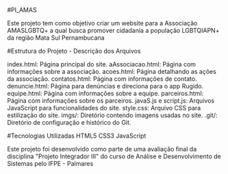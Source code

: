 #PI_AMAS

Este projeto tem como objetivo criar um website para a Associação AMASLGBTQ+ a qual busca promover cidadanía a população LGBTQIAPN+ da região Mata Sul Pernambucana

#Estrutura do Projeto - Descrição dos Arquivos

index.html: Página principal do site.
aAssociacao.html: Página com informações sobre a associação.
acoes.html: Página detalhando as ações da associação.
contatos.html: Página com informações de contato.
denuncie.html: Página para denúncias e direciona para o app Rugido.
equipe.html: Página com informações sobre a equipe.
parceiros.html: Página com informações sobre os parceiros.
javaS.js e script.js: Arquivos JavaScript para funcionalidades do site.
style.css: Arquivo CSS para estilização do site.
imgs/: Diretório contendo imagens usadas no site.
.git/: Diretório de configuração e histórico do Git.

#Tecnologias Utilizadas
HTML5
CSS3
JavaScript

Este projeto foi desenvolvido como parte de uma avaliação final da disciplina "Projeto Integrador III" do curso de Análise e Desenvolvimento de Sistemas pelo IFPE - Palmares
